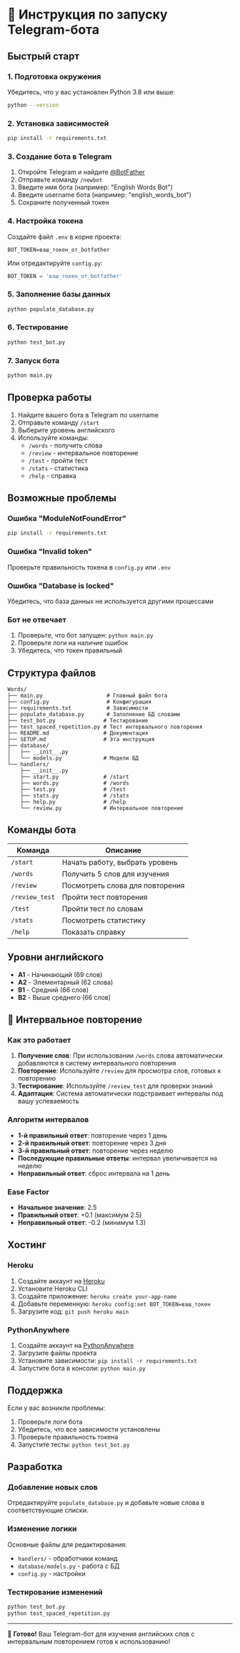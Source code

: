 # 🚀 Инструкция по запуску Telegram-бота

## Быстрый старт

### 1. Подготовка окружения

Убедитесь, что у вас установлен Python 3.8 или выше:

```bash
python --version
```

### 2. Установка зависимостей

```bash
pip install -r requirements.txt
```

### 3. Создание бота в Telegram

1. Откройте Telegram и найдите [@BotFather](https://t.me/botfather)
2. Отправьте команду `/newbot`
3. Введите имя бота (например: "English Words Bot")
4. Введите username бота (например: "english_words_bot")
5. Сохраните полученный токен

### 4. Настройка токена

Создайте файл `.env` в корне проекта:

```
BOT_TOKEN=ваш_токен_от_botfather
```

Или отредактируйте `config.py`:

```python
BOT_TOKEN = 'ваш_токен_от_botfather'
```

### 5. Заполнение базы данных

```bash
python populate_database.py
```

### 6. Тестирование

```bash
python test_bot.py
```

### 7. Запуск бота

```bash
python main.py
```

## Проверка работы

1. Найдите вашего бота в Telegram по username
2. Отправьте команду `/start`
3. Выберите уровень английского
4. Используйте команды:
   - `/words` - получить слова
   - `/review` - интервальное повторение
   - `/test` - пройти тест
   - `/stats` - статистика
   - `/help` - справка

## Возможные проблемы

### Ошибка "ModuleNotFoundError"
```bash
pip install -r requirements.txt
```

### Ошибка "Invalid token"
Проверьте правильность токена в `config.py` или `.env`

### Ошибка "Database is locked"
Убедитесь, что база данных не используется другими процессами

### Бот не отвечает
1. Проверьте, что бот запущен: `python main.py`
2. Проверьте логи на наличие ошибок
3. Убедитесь, что токен правильный

## Структура файлов

```
Words/
├── main.py                    # Главный файл бота
├── config.py                  # Конфигурация
├── requirements.txt           # Зависимости
├── populate_database.py       # Заполнение БД словами
├── test_bot.py               # Тестирование
├── test_spaced_repetition.py # Тест интервального повторения
├── README.md                 # Документация
├── SETUP.md                  # Эта инструкция
├── database/
│   ├── __init__.py
│   └── models.py             # Модели БД
└── handlers/
    ├── __init__.py
    ├── start.py              # /start
    ├── words.py              # /words
    ├── test.py               # /test
    ├── stats.py              # /stats
    ├── help.py               # /help
    └── review.py             # Интервальное повторение
```

## Команды бота

| Команда | Описание |
|---------|----------|
| `/start` | Начать работу, выбрать уровень |
| `/words` | Получить 5 слов для изучения |
| `/review` | Посмотреть слова для повторения |
| `/review_test` | Пройти тест повторения |
| `/test` | Пройти тест по словам |
| `/stats` | Посмотреть статистику |
| `/help` | Показать справку |

## Уровни английского

- **A1** - Начинающий (69 слов)
- **A2** - Элементарный (62 слова)
- **B1** - Средний (66 слов)
- **B2** - Выше среднего (66 слов)

## 🔄 Интервальное повторение

### Как это работает

1. **Получение слов**: При использовании `/words` слова автоматически добавляются в систему интервального повторения
2. **Повторение**: Используйте `/review` для просмотра слов, готовых к повторению
3. **Тестирование**: Используйте `/review_test` для проверки знаний
4. **Адаптация**: Система автоматически подстраивает интервалы под вашу успеваемость

### Алгоритм интервалов

- **1-й правильный ответ**: повторение через 1 день
- **2-й правильный ответ**: повторение через 3 дня
- **3-й правильный ответ**: повторение через неделю
- **Последующие правильные ответы**: интервал увеличивается на неделю
- **Неправильный ответ**: сброс интервала на 1 день

### Ease Factor

- **Начальное значение**: 2.5
- **Правильный ответ**: +0.1 (максимум 2.5)
- **Неправильный ответ**: -0.2 (минимум 1.3)

## Хостинг

### Heroku
1. Создайте аккаунт на [Heroku](https://heroku.com)
2. Установите Heroku CLI
3. Создайте приложение: `heroku create your-app-name`
4. Добавьте переменную: `heroku config:set BOT_TOKEN=ваш_токен`
5. Загрузите код: `git push heroku main`

### PythonAnywhere
1. Создайте аккаунт на [PythonAnywhere](https://pythonanywhere.com)
2. Загрузите файлы проекта
3. Установите зависимости: `pip install -r requirements.txt`
4. Запустите бота в консоли: `python main.py`

## Поддержка

Если у вас возникли проблемы:

1. Проверьте логи бота
2. Убедитесь, что все зависимости установлены
3. Проверьте правильность токена
4. Запустите тесты: `python test_bot.py`

## Разработка

### Добавление новых слов

Отредактируйте `populate_database.py` и добавьте новые слова в соответствующие списки.

### Изменение логики

Основные файлы для редактирования:
- `handlers/` - обработчики команд
- `database/models.py` - работа с БД
- `config.py` - настройки

### Тестирование изменений

```bash
python test_bot.py
python test_spaced_repetition.py
```

---

🎉 **Готово!** Ваш Telegram-бот для изучения английских слов с интервальным повторением готов к использованию! 